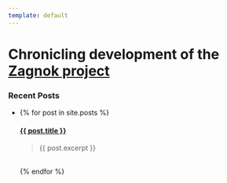 ```yaml
---
template: default
---
```

<h1>Chronicling development of the <a href="https://github.com/bepisgang/zagnok">Zagnok project</a></h1>

<h3>Recent Posts</h3>

<ul>
  <li>
  {% for post in site.posts %}
    <h4><a href="{{ post.url }}">{{ post.title }}</a></h4>
    <blockquote>{{ post.excerpt }}</blockquote>
    <br/>
  {% endfor %}
  </li>
</ul>
